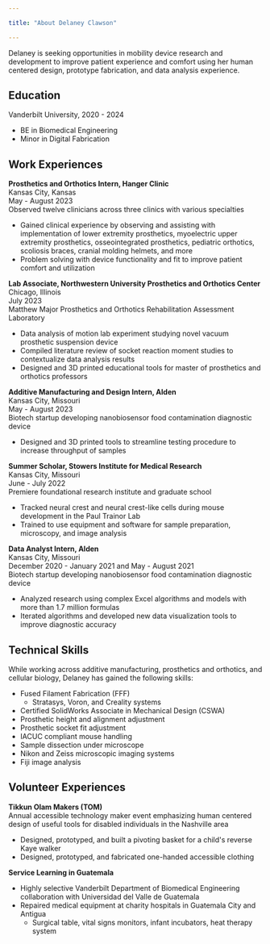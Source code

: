 ```yaml
---

title: "About Delaney Clawson"

---
```


Delaney is seeking opportunities in mobility device research and development to improve patient experience and comfort using her human centered design, prototype fabrication, and data analysis experience. 

## Education
Vanderbilt University, 2020 - 2024
 * BE in Biomedical Engineering
 * Minor in Digital Fabrication

## Work Experiences 
**Prosthetics and Orthotics Intern, Hanger Clinic**   
Kansas City, Kansas  
May - August 2023   
Observed twelve clinicians across three clinics with various specialties
 * Gained clinical experience by observing and assisting with implementation of lower extremity prosthetics, myoelectric upper extremity prosthetics, osseointegrated prosthetics, pediatric orthotics, scoliosis braces, cranial molding helmets, and more
 * Problem solving with device functionality and fit to improve patient comfort and utilization  

**Lab Associate, Northwestern University Prosthetics and Orthotics Center**  
Chicago, Illinois  
July 2023    
Matthew Major Prosthetics and Orthotics Rehabilitation Assessment Laboratory  
 * Data analysis of motion lab experiment studying novel vacuum prosthetic suspension device
 * Compiled literature review of socket reaction moment studies to contextualize data analysis results
 * Designed and 3D printed educational tools for master of prosthetics and orthotics professors  

**Additive Manufacturing and Design Intern, Alden**  
Kansas City, Missouri  
May - August 2023  
Biotech startup developing nanobiosensor food contamination diagnostic device  
 * Designed and 3D printed tools to streamline testing procedure to increase throughput of samples  

**Summer Scholar, Stowers Institute for Medical Research**  
Kansas City, Missouri  
June - July 2022  
Premiere foundational research institute and graduate school  
 * Tracked neural crest and neural crest-like cells during mouse development in the Paul Trainor Lab 
 * Trained to use equipment and software for sample preparation, microscopy, and image analysis

**Data Analyst Intern, Alden**  
Kansas City, Missouri  
December 2020 - January 2021 and May - August 2021   
Biotech startup developing nanobiosensor food contamination diagnostic device  
 * Analyzed research using complex Excel algorithms and models with more than 1.7 million formulas 
 * Iterated algorithms and developed new data visualization tools to improve diagnostic accuracy


## Technical Skills

While working across additive manufacturing, prosthetics and orthotics, and cellular biology, Delaney has gained the following skills:

* Fused Filament Fabrication (FFF)
  * Stratasys, Voron, and Creality systems 
* Certified SolidWorks Associate in Mechanical Design (CSWA)
* Prosthetic height and alignment adjustment
* Prosthetic socket fit adjustment 
* IACUC compliant mouse handling
* Sample dissection under microscope
* Nikon and Zeiss microscopic imaging systems
* Fiji image analysis 

## Volunteer Experiences 

**Tikkun Olam Makers (TOM)**    
Annual accessible technology maker event emphasizing human centered design of useful tools for disabled individuals in the Nashville area 
* Designed, prototyped, and built a pivoting basket for a child's reverse Kaye walker
* Designed, prototyped, and fabricated one-handed accessible clothing

**Service Learning in Guatemala** 
* Highly selective Vanderbilt Department of Biomedical Engineering collaboration with Universidad del Valle de Guatemala
* Repaired medical equipment at charity hospitals in Guatemala City and Antigua
  * Surgical table, vital signs monitors, infant incubators, heat therapy system


